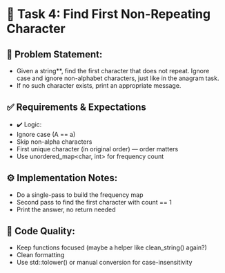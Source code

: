 # 🧪 Task 4: Find First Non-Repeating Character

## 🧠 Problem Statement:
- Given a string**, find the first character that does not repeat. Ignore case and ignore non-alphabet characters, just
like in the anagram task.
- If no such character exists, print an appropriate message.

## ✅ Requirements & Expectations
- ✔️ Logic:
 - Ignore case (A == a)
 - Skip non-alpha characters
 - First unique character (in original order) — order matters
 - Use unordered_map<char, int> for frequency count

## ⚙️ Implementation Notes:
- Do a single-pass to build the frequency map
- Second pass to find the first character with count == 1
- Print the answer, no return needed

## 🧼 Code Quality:
- Keep functions focused (maybe a helper like clean_string() again?)
- Clean formatting
- Use std::tolower() or manual conversion for case-insensitivity